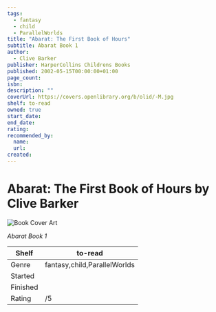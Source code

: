 ```yaml
---
tags:
  - fantasy
  - child
  - ParallelWorlds
title: "Abarat: The First Book of Hours"
subtitle: Abarat Book 1
author:
  - Clive Barker
publisher: HarperCollins Childrens Books
published: 2002-05-15T00:00:00+01:00
page_count:
isbn:
description: ""
coverUrl: https://covers.openlibrary.org/b/olid/-M.jpg
shelf: to-read
owned: true
start_date:
end_date:
rating:
recommended_by:
  name:
  url:
created:
---
```


# Abarat: The First Book of Hours by Clive Barker

![Book Cover Art](https://covers.openlibrary.org/b/olid/-M.jpg)

_Abarat Book 1_

| Shelf | to-read |
| --- | --- |
| Genre | fantasy,child,ParallelWorlds |
| Started |  |
| Finished |  |
| Rating | /5 |
